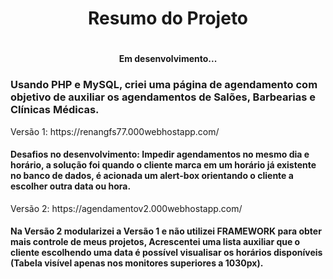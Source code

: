 <h1 align="center"> Resumo do Projeto </h1>
<h1 align="center"<img src="https://user-images.githubusercontent.com/61218420/156604810-ce752b20-c075-47a3-9cb9-1bc38322ec51.png" width="600">
<h4 align="center">Em desenvolvimento...</h4>
<h3>Usando <strong>PHP e MySQL</strong>, criei uma página de agendamento com objetivo de auxiliar os agendamentos de Salões, Barbearias e Clínicas Médicas. </h3>
  Versão 1: https://renangfs77.000webhostapp.com/
<h4>Desafios no desenvolvimento: Impedir agendamentos no mesmo dia e horário, a solução foi quando o cliente marca em um horário já existente no banco de dados,
é acionada um alert-box orientando o cliente a escolher outra data ou hora.</h4>
  Versão 2: https://agendamentov2.000webhostapp.com/
<h4>Na Versão 2 modularizei a Versão 1 e não utilizei FRAMEWORK para obter mais controle de meus projetos, Acrescentei uma lista auxiliar que o cliente escolhendo uma 
  data é possível visualisar os horários disponíveis (Tabela visível apenas nos monitores superiores a 1030px).</h4>



 
